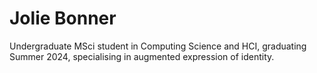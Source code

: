 # Jolie Bonner
Undergraduate MSci student in Computing Science and HCI, graduating Summer 2024, specialising in augmented expression of identity. 

[<i class="ai ai-google-scholar-square ai-3x"></i>](https://scholar.google.com/citations?user=4rv_HpcAAAAJ&hl=en)